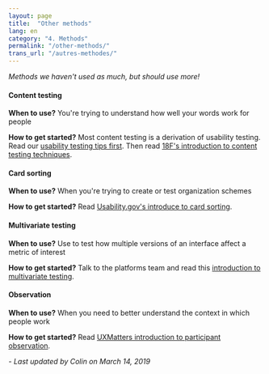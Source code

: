 ```yaml
---
layout: page
title:  "Other methods"
lang: en
category: "4. Methods"
permalink: "/other-methods/"
trans_url: "/autres-methodes/"
---
```


_Methods we haven't used as much, but should use more!_



#### Content testing

**When to use?** You're trying to understand how well your words work for people

**How to get started?** Most content testing is a derivation of usability testing. Read our [usability testing tips first]({{site.baseurl}}/usability-testing). Then read [18F's introduction to content testing techniques](https://18f.gsa.gov/2016/04/19/looking-at-the-different-ways-to-test-content/).

#### Card sorting

**When to use?** When you're trying to create or test organization schemes

**How to get started?** Read [Usability.gov's introduce to card sorting](https://www.usability.gov/how-to-and-tools/methods/card-sorting.html).

#### Multivariate testing

**When to use?** Use to test how multiple versions of an interface affect a metric of interest

**How to get started?** Talk to the platforms team and read this [introduction to multivariate testing](https://github.com/dwyl/learn-ab-and-multivariate-testing).

#### Observation

**When to use?** When you need to better understand the context in which people work

**How to get started?** Read [UXMatters introduction to participant observation](httpshttpshttps://www.uxmatters.com/mt/archives/2014/01/participatory-observation.php).

_- Last updated by Colin on March 14, 2019_
